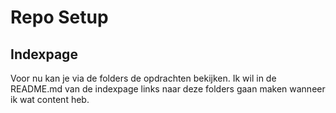 # Repo Setup

## Indexpage
Voor nu kan je via de folders de opdrachten bekijken. Ik wil in de README.md van de indexpage links naar deze folders gaan maken wanneer ik wat content heb.